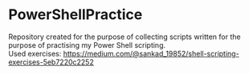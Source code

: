 # PowerShellPractice
Repository created for the purpose of collecting scripts written for the purpose of practising my Power Shell scripting. <br>Used exercises:
https://medium.com/@sankad_19852/shell-scripting-exercises-5eb7220c2252
